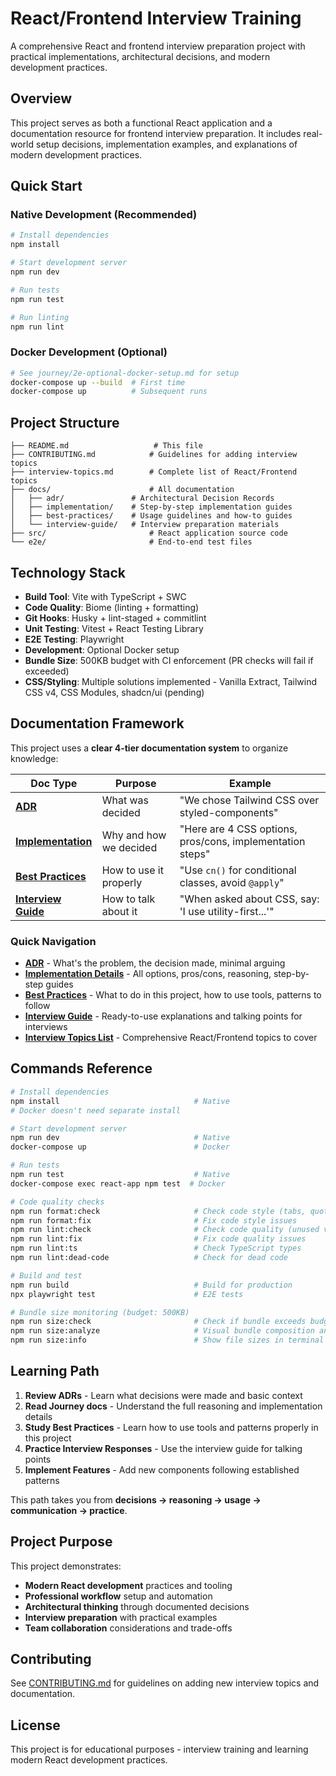 # React/Frontend Interview Training

A comprehensive React and frontend interview preparation project with practical implementations, architectural decisions, and modern development practices.

## Overview

This project serves as both a functional React application and a documentation resource for frontend interview preparation. It includes real-world setup decisions, implementation examples, and explanations of modern development practices.

## Quick Start

### Native Development (Recommended)

```bash
# Install dependencies
npm install

# Start development server
npm run dev

# Run tests
npm run test

# Run linting
npm run lint
```

### Docker Development (Optional)

```bash
# See journey/2e-optional-docker-setup.md for setup
docker-compose up --build  # First time
docker-compose up          # Subsequent runs
```

## Project Structure

```
├── README.md                   # This file
├── CONTRIBUTING.md            # Guidelines for adding interview topics
├── interview-topics.md        # Complete list of React/Frontend topics
├── docs/                      # All documentation
│   ├── adr/               # Architectural Decision Records
│   ├── implementation/    # Step-by-step implementation guides
│   ├── best-practices/    # Usage guidelines and how-to guides
│   └── interview-guide/   # Interview preparation materials
├── src/                       # React application source code
└── e2e/                       # End-to-end test files
```

## Technology Stack

- **Build Tool**: Vite with TypeScript + SWC
- **Code Quality**: Biome (linting + formatting)
- **Git Hooks**: Husky + lint-staged + commitlint
- **Unit Testing**: Vitest + React Testing Library
- **E2E Testing**: Playwright
- **Development**: Optional Docker setup
- **Bundle Size**: 500KB budget with CI enforcement (PR checks will fail if exceeded)
- **CSS/Styling**: Multiple solutions implemented - Vanilla Extract, Tailwind CSS v4, CSS Modules, shadcn/ui (pending)

## Documentation Framework

This project uses a **clear 4-tier documentation system** to organize knowledge:

| Doc Type                                              | Purpose                | Example                                                   |
| ----------------------------------------------------- | ---------------------- | --------------------------------------------------------- |
| **[ADR](docs/adr/README.md)**                         | What was decided       | "We chose Tailwind CSS over styled-components"            |
| **[Implementation](docs/implementation/README.md)**   | Why and how we decided | "Here are 4 CSS options, pros/cons, implementation steps" |
| **[Best Practices](docs/best-practices/)**            | How to use it properly | "Use `cn()` for conditional classes, avoid `@apply`"      |
| **[Interview Guide](docs/interview-guide/README.md)** | How to talk about it   | "When asked about CSS, say: 'I use utility-first...'"     |

### Quick Navigation

- **[ADR](docs/adr/README.md)** - What's the problem, the decision made, minimal arguing
- **[Implementation Details](docs/implementation/README.md)** - All options, pros/cons, reasoning, step-by-step guides
- **[Best Practices](docs/best-practices/)** - What to do in this project, how to use tools, patterns to follow
- **[Interview Guide](docs/interview-guide/README.md)** - Ready-to-use explanations and talking points for interviews
- **[Interview Topics List](interview-topics.md)** - Comprehensive React/Frontend topics to cover

## Commands Reference

```bash
# Install dependencies
npm install                              # Native
# Docker doesn't need separate install

# Start development server
npm run dev                              # Native
docker-compose up                        # Docker

# Run tests
npm run test                             # Native
docker-compose exec react-app npm test  # Docker

# Code quality checks
npm run format:check                     # Check code style (tabs, quotes, spacing)
npm run format:fix                       # Fix code style issues
npm run lint:check                       # Check code quality (unused vars, logic errors)
npm run lint:fix                         # Fix code quality issues
npm run lint:ts                          # Check TypeScript types
npm run lint:dead-code                   # Check for dead code

# Build and test
npm run build                            # Build for production
npx playwright test                      # E2E tests

# Bundle size monitoring (budget: 500KB)
npm run size:check                       # Check if bundle exceeds budget
npm run size:analyze                     # Visual bundle composition analysis
npm run size:info                        # Show file sizes in terminal
```

## Learning Path

1. **Review ADRs** - Learn what decisions were made and basic context
2. **Read Journey docs** - Understand the full reasoning and implementation details
3. **Study Best Practices** - Learn how to use tools and patterns properly in this project
4. **Practice Interview Responses** - Use the interview guide for talking points
5. **Implement Features** - Add new components following established patterns

This path takes you from **decisions → reasoning → usage → communication → practice**.

## Project Purpose

This project demonstrates:

- **Modern React development** practices and tooling
- **Professional workflow** setup and automation
- **Architectural thinking** through documented decisions
- **Interview preparation** with practical examples
- **Team collaboration** considerations and trade-offs

## Contributing

See [CONTRIBUTING.md](CONTRIBUTING.md) for guidelines on adding new interview topics and documentation.

## License

This project is for educational purposes - interview training and learning modern React development practices.
